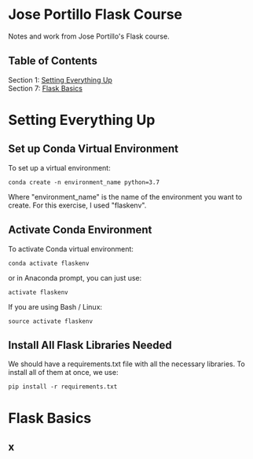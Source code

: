 # Jose Portillo Flask Course

Notes and work from Jose Portillo's Flask course. 

## Table of Contents

Section 1: [Setting Everything Up](https://github.com/hjhuney/Port-Flask/blob/master/README.md#setting-everything-up)<br>
Section 7: [Flask Basics]()<br>

# Setting Everything Up

## Set up Conda Virtual Environment

To set up a virtual environment:

```
conda create -n environment_name python=3.7
```

Where "environment_name" is the name of the environment you want to create. For this exercise, I used "flaskenv".

## Activate Conda Environment

To activate Conda virtual environment:

```
conda activate flaskenv
```

or in Anaconda prompt, you can just use:

```
activate flaskenv
```

If you are using Bash / Linux:

```
source activate flaskenv
```

## Install All Flask Libraries Needed

We should have a requirements.txt file with all the necessary libraries. To install all of them at once, we use:

```
pip install -r requirements.txt
```

# Flask Basics

## x

